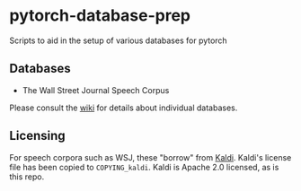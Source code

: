 # pytorch-database-prep

Scripts to aid in the setup of various databases for pytorch

## Databases

- The Wall Street Journal Speech Corpus

Please consult the
[wiki](https://github.com/sdrobert/pytorch-database-prep/wiki) for details
about individual databases.

## Licensing

For speech corpora such as WSJ, these "borrow" from
[Kaldi](http://kaldi-asr.org/). Kaldi's license file has been copied to
``COPYING_kaldi``. Kaldi is Apache 2.0 licensed, as is this repo.
